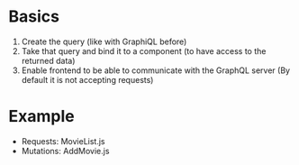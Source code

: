 # Basics

1. Create the query (like with GraphiQL before)
2. Take that query and bind it to a component (to have access to the returned data)
3. Enable frontend to be able to communicate with the GraphQL server (By default it is not accepting requests)

# Example

- Requests: MovieList.js
- Mutations: AddMovie.js
